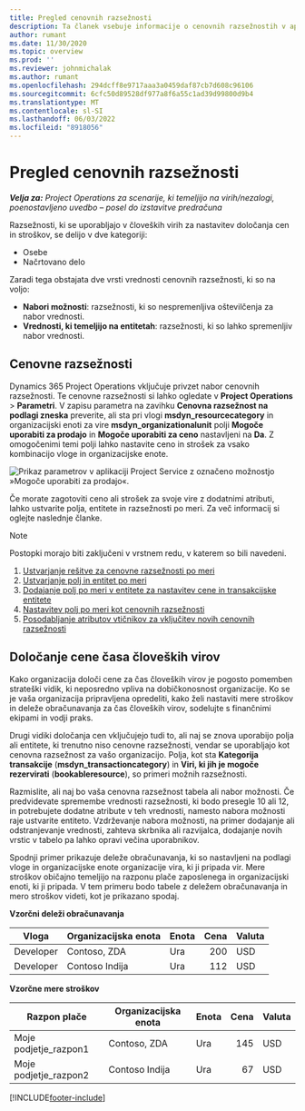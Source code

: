 ```yaml
---
title: Pregled cenovnih razsežnosti
description: Ta članek vsebuje informacije o cenovnih razsežnostih v aplikaciji Dynamics 365 Project Operations.
author: rumant
ms.date: 11/30/2020
ms.topic: overview
ms.prod: ''
ms.reviewer: johnmichalak
ms.author: rumant
ms.openlocfilehash: 294dcff8e9717aaa3a0459daf87cb7d608c96106
ms.sourcegitcommit: 6cfc50d89528df977a8f6a55c1ad39d99800d9b4
ms.translationtype: MT
ms.contentlocale: sl-SI
ms.lasthandoff: 06/03/2022
ms.locfileid: "8918056"
---
```

# <a name="pricing-dimensions-overview"></a>Pregled cenovnih razsežnosti

_**Velja za:** Project Operations za scenarije, ki temeljijo na virih/nezalogi, poenostavljeno uvedbo – posel do izstavitve predračuna_

Razsežnosti, ki se uporabljajo v človeških virih za nastavitev določanja cen in stroškov, se delijo v dve kategoriji:

- Osebe
- Načrtovano delo

Zaradi tega obstajata dve vrsti vrednosti cenovnih razsežnosti, ki so na voljo:

- **Nabori možnosti**: razsežnosti, ki so nespremenljiva oštevilčenja za nabor vrednosti.
- **Vrednosti, ki temeljijo na entitetah**: razsežnosti, ki so lahko spremenljiv nabor vrednosti.

## <a name="pricing-dimensions"></a>Cenovne razsežnosti

Dynamics 365 Project Operations vključuje privzet nabor cenovnih razsežnosti. Te cenovne razsežnosti si lahko ogledate v **Project Operations** > **Parametri**. V zapisu parametra na zavihku **Cenovna razsežnost na podlagi zneska** preverite, ali sta pri vlogi **msdyn_resourcecategory** in organizacijski enoti za vire **msdyn_organizationalunit** polji **Mogoče uporabiti za prodajo** in **Mogoče uporabiti za ceno** nastavljeni na **Da**. Z omogočenimi temi polji lahko nastavite ceno in strošek za vsako kombinacijo vloge in organizacijske enote.

![Prikaz parametrov v aplikaciji Project Service z označeno možnostjo »Mogoče uporabiti za prodajo«.](media/PS-OOB-parameters.png)

Če morate zagotoviti ceno ali strošek za svoje vire z dodatnimi atributi, lahko ustvarite polja, entitete in razsežnosti po meri. Za več informacij si oglejte naslednje članke. 
  
  > [!NOTE]
  > Postopki morajo biti zaključeni v vrstnem redu, v katerem so bili navedeni.

1. [Ustvarjanje rešitve za cenovne razsežnosti po meri](../sales/create-solution-custompd.md)
2. [Ustvarjanje polj in entitet po meri](create-custom-fields-entities-pricing-dimensions.md)
3. [Dodajanje polj po meri v entitete za nastavitev cene in transakcijske entitete ](add-custom-fields-price-setup-transactional-entities.md)
4. [Nastavitev polj po meri kot cenovnih razsežnosti ](set-up-custom-fields-pricing-dimensions.md)
5. [Posodabljanje atributov vtičnikov za vključitev novih cenovnih razsežnosti](update-plugin-attributes-pd.md)


## <a name="pricing-human-resource-time"></a>Določanje cene časa človeških virov
Kako organizacija določi cene za čas človeških virov je pogosto pomemben strateški vidik, ki neposredno vpliva na dobičkonosnost organizacije. Ko se je vaša organizacija pripravljena opredeliti, kako želi nastaviti mere stroškov in deleže obračunavanja za čas človeških virov, sodelujte s finančnimi ekipami in vodji praks.

Drugi vidiki določanja cen vključujejo tudi to, ali naj se znova uporabijo polja ali entitete, ki trenutno niso cenovne razsežnosti, vendar se uporabljajo kot cenovna razsežnost za vašo organizacijo. Polja, kot sta **Kategorija transakcije** (**msdyn_transactioncategory**) in **Viri, ki jih je mogoče rezervirati** (**bookableresource**), so primeri možnih razsežnosti. 

Razmislite, ali naj bo vaša cenovna razsežnost tabela ali nabor možnosti. Če predvidevate spremembe vrednosti razsežnosti, ki bodo presegle 10 ali 12, in potrebujete dodatne atribute v teh vrednosti, namesto nabora možnosti raje ustvarite entiteto. Vzdrževanje nabora možnosti, na primer dodajanje ali odstranjevanje vrednosti, zahteva skrbnika ali razvijalca, dodajanje novih vrstic v tabelo pa lahko opravi večina uporabnikov.

Spodnji primer prikazuje deleže obračunavanja, ki so nastavljeni na podlagi vloge in organizacijske enote organizacije vira, ki ji pripada vir. Mere stroškov običajno temeljijo na razponu plače zaposlenega in organizacijski enoti, ki ji pripada. V tem primeru bodo tabele z deležem obračunavanja in mero stroškov videti, kot je prikazano spodaj.

**Vzorčni deleži obračunavanja**

| Vloga        | Organizacijska enota    |Enota      |Cena      |Valuta  |
| ------------|-------------|----------|----------:|----------|
| Developer   | Contoso, ZDA  |Ura | 200|USD     |
| Developer   | Contoso Indija |Ura|   112|USD     |


**Vzorčne mere stroškov**

| Razpon plače     | Organizacijska enota    |Enota      |Cena      |Valuta  |
| ----------------|-------------|----------|----------:|----------|
| Moje podjetje_razpon1 | Contoso, ZDA  |Ura | 145|USD     |
| Moje podjetje_razpon2 | Contoso Indija |Ura|   67|USD     |


[!INCLUDE[footer-include](../includes/footer-banner.md)]